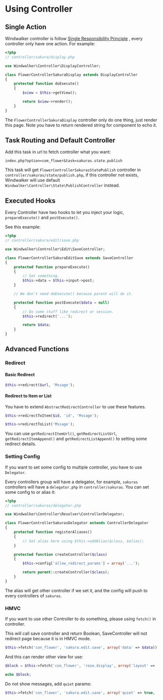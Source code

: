 # Using Controller

## Single Action

Windwalker controller is follow [Single Responsibility Principle](http://en.wikipedia.org/wiki/Single_responsibility_principle)
, every controller only have one action. For example:

``` php
<?php
// controller/sakura/display.php

use Windwalker\Controller\DisplayController;

class FlowerControllerSakuraDisplay extends DisplayController
{
    protected function doExecute()
    {
        $view = $this->getView();

        return $view->render();
    }
}
```

The `FlowerControllerSakuraDisplay` controller only do one thing, just render this page.
Note you have to return rendered string for component to echo it.

## Task Routing and Default Controller

Add this task in url to fetch controller what you want:

```
index.php?option=com_flower&task=sakuras.state.publish
```

This task will get `FlowerControllerSakurasStatePublish` controller in `controller/sakuras/state/publish.php`,
if this controller not exists, Windwalker will use default `Windwalker\Controller\State\PublishController` instead.

## Executed Hooks

Every Controller have two hooks to let you inject your logic, `prepareExecute()` and `postExecute()`.

See this example:

``` php
<?php
// controller/sakura/edit/save.php

use Windwalker\Controller\Edit\SaveController;

class FlowerControllerSakuraEditSave extends SaveController
{
    protected function prepareExecute()
    {
        // Set something.
        $this->data = $this->input->post;
    }

    // We don't need doExecute() because parent will do it.

    protected function postExecute($data = null)
    {
        // Do some stuff like redirect or session.
        $this->redirect('...');

        return $data;
    }
}
```

## Advanced Functions

### Redirect

#### Basic Redirect

``` php
$this->redirect($url, 'Mssage');
```

#### Redirect to Item or List

You have to extend `AbstractRedirectController` to use these features.

``` php
$this->redirectToItem($id, 'id', 'Mssage');
```

``` php
$this->redirectToList('Mssage');
```

You can use `getRedirectItemUrl()`, `getRedirectListUrl`, `getRedirectItemAppend()` and `getRedirectListAppend()`
to setting some redirect details.

### Setting Config

If you want to set some config to multiple controller, you have to use `Delegator`.

Every controllers group will have a delegator, for example, `sakuras` controllers will have a `delegator.php` in `controller/sakuras`.
You can set some config to or alias it:

``` php
<?php
// controller/sakuras/delegator.php

use Windwalker\Controller\Resolver\ControllerDelegator;

class FlowerControllerSakurasDelegator extends ControllerDelegator
{
	protected function registerAliases()
	{
	    // Set alias here using $this->addAlias($class, $alias);
	}

	protected function createController($class)
	{
	    $this->config['allow_redirect_params'] = array('...');

		return parent::createController($class);
	}
}

```

The alias will get other controller if we set it, and the config will push to every controllers of `sakuras`.

### HMVC

If you want to use other Controller to do something, please using `fetch()` in controller.

This will call save controller and return Boolean, SaveController will not redirect page because it is in HMVC mode.

``` php
$this->fetch('con_flower', 'sakura.edit.save', array('data' => $data));
```

And this can render other view for use:

``` php
$block = $this->fetch('con_flower', 'rose.display', array('layout' => 'foo'));

echo $block;
```

Do not show messages, add `quiet` params:

``` php
$this->fetch('con_flower', 'sakura.edit.save', array('quiet' => true, 'data' => $data));
```



